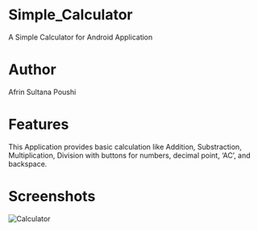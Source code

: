 # Simple_Calculator
A Simple Calculator for Android Application

# Author
Afrin Sultana Poushi

# Features
This Application provides basic calculation like Addition, Substraction, Multiplication, Division with buttons for numbers, decimal point, ‘AC’, and backspace.

# Screenshots
![Calculator](https://user-images.githubusercontent.com/79829938/109522245-44291600-7ad8-11eb-8a56-c6f6f610ec4d.jpg)

